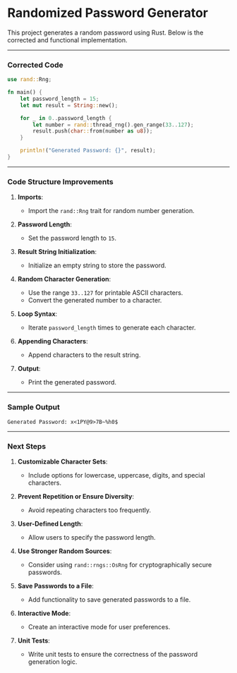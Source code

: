 # Randomized Password Generator

This project generates a random password using Rust. Below is the corrected and functional implementation.

---

### **Corrected Code**

```rust
use rand::Rng;

fn main() {
    let password_length = 15;
    let mut result = String::new();

    for _ in 0..password_length {
        let number = rand::thread_rng().gen_range(33..127);
        result.push(char::from(number as u8));
    }

    println!("Generated Password: {}", result);
}
```

---

### **Code Structure Improvements**

1. **Imports**:
   - Import the `rand::Rng` trait for random number generation.

2. **Password Length**:
   - Set the password length to `15`.

3. **Result String Initialization**:
   - Initialize an empty string to store the password.

4. **Random Character Generation**:
   - Use the range `33..127` for printable ASCII characters.
   - Convert the generated number to a character.

5. **Loop Syntax**:
   - Iterate `password_length` times to generate each character.

6. **Appending Characters**:
   - Append characters to the result string.

7. **Output**:
   - Print the generated password.

---

### **Sample Output**

```
Generated Password: x<1PY@9>7B~%h0$
```

---

### **Next Steps**

1. **Customizable Character Sets**:
   - Include options for lowercase, uppercase, digits, and special characters.

2. **Prevent Repetition or Ensure Diversity**:
   - Avoid repeating characters too frequently.

3. **User-Defined Length**:
   - Allow users to specify the password length.

4. **Use Stronger Random Sources**:
   - Consider using `rand::rngs::OsRng` for cryptographically secure passwords.

5. **Save Passwords to a File**:
   - Add functionality to save generated passwords to a file.

6. **Interactive Mode**:
   - Create an interactive mode for user preferences.

7. **Unit Tests**:
   - Write unit tests to ensure the correctness of the password generation logic.
